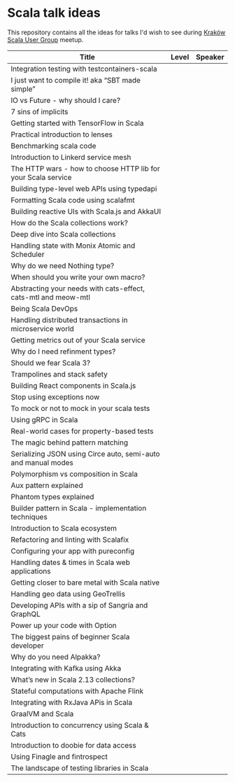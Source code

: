 # Scala talk ideas

This repository contains all the ideas for talks I'd wish to see during [Kraków Scala User Group](https://www.meetup.com/Krakow-Scala-User-Group) meetup. 

| Title                                                          | Level | Speaker |
|----------------------------------------------------------------|-------|---------|
| Integration testing with testcontainers-scala                  |       |         |
| I just want to compile it! aka “SBT made simple”               |       |         |
| IO vs Future - why should I care?                              |       |         |
| 7 sins of implicits                                            |       |         |
| Getting started with TensorFlow in Scala                       |       |         |
| Practical introduction to lenses                               |       |         |
| Benchmarking scala code                                        |       |         |
| Introduction to Linkerd service mesh                           |       |         |
| The HTTP wars - how to choose HTTP lib for your Scala service  |       |         |
| Building type-level web APIs using typedapi                    |       |         |
| Formatting Scala code using scalafmt                           |       |         |
| Building reactive UIs with Scala.js and AkkaUI                 |       |         |
| How do the Scala collections work?                             |       |         |
| Deep dive into Scala collections                               |       |         |
| Handling state with Monix Atomic and Scheduler                 |       |         |
| Why do we need Nothing type?                                   |       |         |
| When should you write your own macro?                          |       |         |
| Abstracting your needs with cats-effect, cats-mtl and meow-mtl |       |         |
| Being Scala DevOps                                             |       |         |
| Handling distributed transactions in microservice world        |       |         |
| Getting metrics out of your Scala service                      |       |         |
| Why do I need refinment types?                                 |       |         |
| Should we fear Scala 3?                                        |       |         |
| Trampolines and stack safety                                   |       |         |
| Building React components in Scala.js                          |       |         |
| Stop using exceptions now                                      |       |         |
| To mock or not to mock in your scala tests                     |       |         |
| Using gRPC in Scala                                            |       |         |
| Real-world cases for property-based tests                      |       |         |
| The magic behind pattern matching                              |       |         |
| Serializing JSON using Circe auto, semi-auto and manual modes  |       |         |
| Polymorphism vs composition in Scala                           |       |         |
| Aux pattern explained                                          |       |         |
| Phantom types explained                                        |       |         |
| Builder pattern in Scala - implementation techniques           |       |         |
| Introduction to Scala ecosystem                                |       |         |
| Refactoring and linting with Scalafix                          |       |         |
| Configuring your app with pureconfig                           |       |         |
| Handling dates & times in Scala web applications               |       |         |
| Getting closer to bare metal with Scala native                 |       |         |
| Handling geo data using GeoTrellis                             |       |         |
| Developing APIs with a sip of Sangria and GraphQL              |       |         |
| Power up your code with Option                                 |       |         |
| The biggest pains of beginner Scala developer                  |       |         |
| Why do you need Alpakka?                                       |       |         |
| Integrating with Kafka using Akka                              |       |         |
| What’s new in Scala 2.13 collections?                          |       |         |
| Stateful computations with Apache Flink                        |       |         |
| Integrating with RxJava APis in Scala                          |       |         |
| GraalVM and Scala                                              |       |         |
| Introduction to concurrency using Scala & Cats                 |       |         |
| Introduction to doobie for data access                         |       |         |
| Using Finagle and fintrospect                                  |       |         |
| The landscape of testing libraries in Scala                    |       |         |
